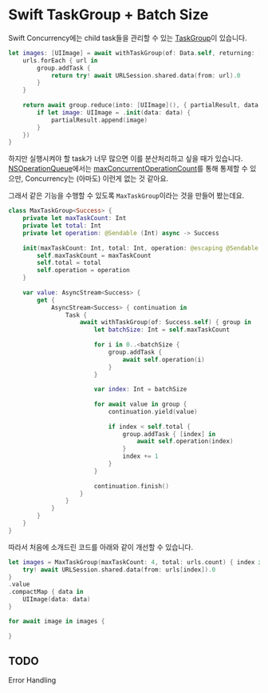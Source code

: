# Swift TaskGroup + Batch Size

Swift Concurrency에는 child task들을 관리할 수 있는 [TaskGroup](https://developer.apple.com/documentation/swift/taskgroup)이 있습니다.

```swift
let images: [UIImage] = await withTaskGroup(of: Data.self, returning: [UIImage].self) { group in
    urls.forEach { url in
        group.addTask {
            return try! await URLSession.shared.data(from: url).0
        }
    }
    
    return await group.reduce(into: [UIImage](), { partialResult, data in
        if let image: UIImage = .init(data: data) {
            partialResult.append(image)
        }
    })
}
```

하지만 실행시켜야 할 task가 너무 많으면 이를 분산처리하고 싶을 때가 있습니다. [NSOperationQueue](https://developer.apple.com/documentation/foundation/nsoperationqueue)에서는 [maxConcurrentOperationCount](https://developer.apple.com/documentation/foundation/nsoperationqueue/1414982-maxconcurrentoperationcount)를 통해 통제할 수 있으만, Concurrency는 (아마도) 이런게 없는 것 같아요.

그래서 같은 기능을 수행할 수 있도록 `MaxTaskGroup`이라는 것을 만들어 봤는데요.

```swift
class MaxTaskGroup<Success> {
    private let maxTaskCount: Int
    private let total: Int
    private let operation: @Sendable (Int) async -> Success
    
    init(maxTaskCount: Int, total: Int, operation: @escaping @Sendable (Int) async -> Success) {
        self.maxTaskCount = maxTaskCount
        self.total = total
        self.operation = operation
    }
    
    var value: AsyncStream<Success> {
        get {
            AsyncStream<Success> { continuation in
                Task {
                    await withTaskGroup(of: Success.self) { group in
                        let batchSize: Int = self.maxTaskCount
                        
                        for i in 0..<batchSize {
                            group.addTask {
                                await self.operation(i)
                            }
                        }
                        
                        var index: Int = batchSize
                        
                        for await value in group {
                            continuation.yield(value)
                            
                            if index < self.total {
                                group.addTask { [index] in
                                    await self.operation(index)
                                }
                                index += 1
                            }
                        }
                        
                        continuation.finish()
                    }
                }
            }
        }
    }
}
```

따라서 처음에 소개드린 코드를 아래와 같이 개선할 수 있습니다.

```swift
let images = MaxTaskGroup(maxTaskCount: 4, total: urls.count) { index in
    try! await URLSession.shared.data(from: urls[index]).0
}
.value
.compactMap { data in
    UIImage(data: data)
}

for await image in images {
    
}
```

## TODO

Error Handling
